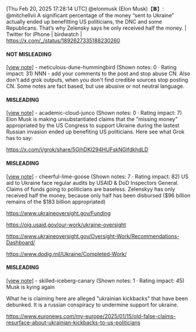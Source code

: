 [Thu Feb 20, 2025 17:28:14 UTC] @elonmusk (Elon Musk)【𝗕】: @mitchellvii A significant percentage of the money “sent to Ukraine” actually ended up benefitting US politicians, the DNC and some Republicans.  That’s why Zelensky says he only received half the money. | Twitter for iPhone | birdwatch | https://x.com/_/status/1892627335188230260

#### NOT MISLEADING

[[view note]](https://x.com/i/birdwatch/n/1892867603657314680) - meticulous-dune-hummingbird (Shown notes: 0 · Rating impact: 31)
NNN - add your comments to the post and stop abuse CN. Also don't add grok outputs, when you don't find credible sources stop posting CN. 
Some notes are fact based, but use abusive or not neutral language. 

#### MISLEADING

[[view note]](https://x.com/i/birdwatch/n/1892781859958116745) - academic-cloud-junco (Shown notes: 0 · Rating impact: 7)
Elon Musk is making unsubstantiated claims that the "missing money" appropriated by the US Congress to support Ukraine during the lastest Russian invasion ended up benefiting US politicians. Here see what Grok has to say:

https://x.com/i/grok/share/5GjhDKI294HUFskNGifdkhdLD

#### MISLEADING

[[view note]](https://x.com/i/birdwatch/n/1892723703835775126) - cheerful-lime-goose (Shown notes: 7 · Rating impact: 82)
US aid to Ukraine face regular audits by USAID & DoD Inspectors General. Claims of funds going to politicians are baseless. Zelenskyy has only received half the money, because only half has been disbursed ($96 billion remains of the $183 billion appropriated)

https://www.ukraineoversight.gov/Funding

https://oig.usaid.gov/our-work/ukraine-oversight

https://www.ukraineoversight.gov/Oversight-Work/Recommendations-Dashboard/

https://www.dodig.mil/Ukraine/Completed-Work/

#### MISLEADING

[[view note]](https://x.com/i/birdwatch/n/1892721056994975913) - skilled-iceberg-canary (Shown notes: 1 · Rating impact: 45)
Musk is kying again

What he is claiming here are alleged "ukrainian kickbacks" that have been debunked.
It is a russian conspiracy to undermine support for ukraine.

https://www.euronews.com/my-europe/2025/01/15/old-false-claims-resurface-about-ukrainian-kickbacks-to-us-politicians

